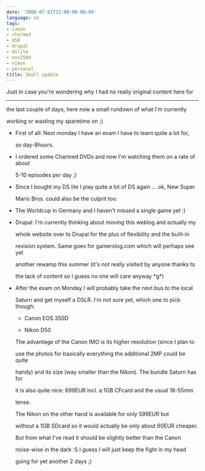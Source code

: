 ```yaml
---
date: '2006-07-01T12:00:00-00:00'
language: en
tags:
- canon
- charmed
- d50
- drupal
- dslite
- eos350d
- nikon
- personal
title: Small update
---
```



Just in case you're wondering why I had no really original content here for 

-------------------------------

the last couple of days, here now a small rundown of what I'm currently

working or wasting my sparetime on ;)



* First of all: Next monday I have an exam I have to learn quite a lot for, 

  so day-8hours.

* I ordered some Charmed DVDs and now I'm watching them on a rate of about

  5-10 episodes per day ;)

* Since I bought my DS lite I play quite a lot of DS again ... ok, New Super

  Mario Bros. could also be the culprit too.

* The Worldcup in Germany and I haven't missed a single game yet :)

* Drupal: I'm currently thinking about moving this weblog and actually my

  whole website over to Drupal for the plus of flexibility and the built-in

  revision system. Same goes for gamerslog.com which will perhaps see yet

  another rewamp this summer (it's not really visited by anyone thanks to

  the lack of content so I guess no one will care anyway \*g\*)

* After the exam on Monday I will probably take the next bus to the local

  Saturn and get myself a DSLR. I'm not sure yet, which one to pick though:



    * Canon EOS 350D

	* Nikon D50

	

  The advantage of the Canon IMO is its higher resolution (since I plan to

  use the photos for basically everything the additional 2MP could be quite

  handy) and its size (way smaller than the Nikon). The bundle Saturn has for

  it is also quite nice: 699EUR incl. a 1GB CFcard and the usual 18-55mm

  lense. 



  The Nikon on the other hand is available for only 599EUR but

  without a 1GB SDcard so it would actually be only about 60EUR cheaper. 

  But from what I've read it should be slightly better than the Canon

  noise-wise in the dark :S I guess I will just keep the fight in my head 

  going for yet another 2 days ;)